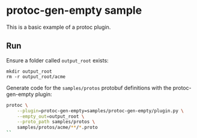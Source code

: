 # protoc-gen-empty sample

This is a basic example of a protoc plugin.

## Run

Ensure a folder called `output_root` exists:

```
mkdir output_root
rm -r output_root/acme
```

Generate code for the `samples/protos` protobuf definitions with the protoc-gen-empty plugin:

```sh
protoc \
    --plugin=protoc-gen-empty=samples/protoc-gen-empty/plugin.py \
    --empty_out=output_root \
    --proto_path samples/protos \
    samples/protos/acme/**/*.proto
`` 
